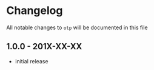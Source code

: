 # Changelog

All notable changes to `otp` will be documented in this file

## 1.0.0 - 201X-XX-XX

- initial release
